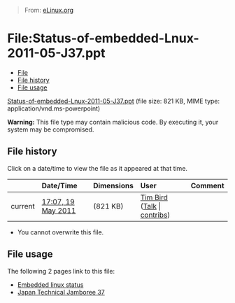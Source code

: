 > From: [eLinux.org](http://eLinux.org/File:Status-of-embedded-Lnux-2011-05-J37.ppt "http://eLinux.org/File:Status-of-embedded-Lnux-2011-05-J37.ppt")


# File:Status-of-embedded-Lnux-2011-05-J37.ppt



-   [File](#file)
-   [File history](#filehistory)
-   [File usage](#filelinks)

[Status-of-embedded-Lnux-2011-05-J37.ppt](http://eLinux.org/images/f/f8/Status-of-embedded-Lnux-2011-05-J37.ppt "Status-of-embedded-Lnux-2011-05-J37.ppt")
‎(file size: 821 KB, MIME type: application/vnd.ms-powerpoint)

**Warning:** This file type may contain malicious code. By executing it,
your system may be compromised.

## File history

Click on a date/time to view the file as it appeared at that time.

<table>
<thead>
<tr class="header">
<th align="left"></th>
<th align="left">Date/Time</th>
<th align="left">Dimensions</th>
<th align="left">User</th>
<th align="left">Comment</th>
</tr>
</thead>
<tbody>
<tr class="odd">
<td align="left">current</td>
<td align="left"><a href="http://elinux.org/images/f/f8/Status-of-embedded-Lnux-2011-05-J37.ppt">17:07, 19 May 2011</a></td>
<td align="left">(821 KB)</td>
<td align="left"><a href="http://elinux.org/User:Tim_Bird" title="User:Tim Bird">Tim Bird</a> (<a href="http://elinux.org/User_talk:Tim_Bird" title="User talk:Tim Bird">Talk</a> | <a href="http://elinux.org/Special:Contributions/Tim_Bird" title="Special:Contributions/Tim Bird">contribs</a>)</td>
<td align="left"></td>
</tr>
</tbody>
</table>

-   You cannot overwrite this file.

## File usage

The following 2 pages link to this file:

-   [Embedded linux
    status](http://eLinux.org/Embedded_linux_status "Embedded linux status")
-   [Japan Technical Jamboree
    37](http://eLinux.org/Japan_Technical_Jamboree_37 "Japan Technical Jamboree 37")



